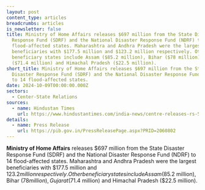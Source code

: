 ```yaml
---
layout: post
content_type: articles
breadcrumbs: articles
is_newsletter: false
title: Ministry of Home Affairs releases $697 million from the State Disaster
  Response Fund (SDRF) and the National Disaster Response Fund (NDRF) to 14
  flood-affected states. Maharashtra and Andhra Pradesh were the largest
  beneficiaries with $177.5 million and $123.2 million respectively. Other
  beneficiary states include Assam ($85.2 million), Bihar ($78 million), Gujarat
  ($71.4 million) and Himachal Pradesh ($22.5 million).
short_title: Ministry of Home Affairs releases $697 million from the State
  Disaster Response Fund (SDRF) and the National Disaster Response Fund (NDRF)
  to 14 flood-affected states.
date: 2024-10-09T00:00:00.000Z
sectors:
  - Center-State Relations
sources:
  - name: Hindustan Times
    url: https://www.hindustantimes.com/india-news/centre-releases-rs-5-858-crore-to-14-flood-affected-states-101727793099184.html
details:
  - name: Press Release
    url: https://pib.gov.in/PressReleasePage.aspx?PRID=2060802
---
```

**Ministry of Home Affairs** releases $697 million from the State Disaster Response Fund (SDRF) and the National Disaster Response Fund (NDRF) to 14 flood-affected states. Maharashtra and Andhra Pradesh were the largest beneficiaries with $177.5 million and $123.2 million respectively. Other beneficiary states include Assam ($85.2 million), Bihar ($78 million), Gujarat ($71.4 million) and Himachal Pradesh ($22.5 million).
